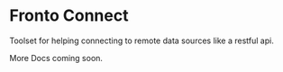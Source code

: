 # Fronto Connect

Toolset for helping connecting to remote data sources like a restful api.

More Docs coming soon.